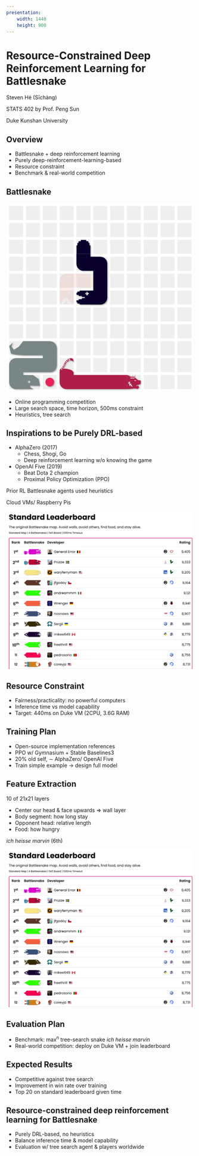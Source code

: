 ```yaml
---
presentation:
    width: 1440
    height: 900
---
```


<!-- 8min talk, 2min Q&A -->
<!-- slide -->
# Resource-Constrained Deep Reinforcement Learning for Battlesnake

Steven Hé (Sīchàng)

STATS 402 by Prof. Peng Sun

Duke Kunshan University

<!-- slide -->
## Overview

- Battlesnake + deep reinforcement learning
- Purely deep-reinforcement-learning-based
- Resource constraint
- Benchmark & real-world competition

<!-- slide -->
## Battlesnake

![Battlesnake Game Screenshot](snake_game_screenshot.png)

- Online programming competition
- Large search space, time horizon, 500ms constraint
- Heuristics, tree search

<!-- slide -->
## Inspirations to be Purely DRL-based

- AlphaZero (2017)
    - Chess, Shogi, Go
    - Deep reinforcement learning w/o knowing the game
- OpenAI Five (2019)
    - Beat Dota 2 champion
    - Proximal Policy Optimization (PPO)

Prior RL Battlesnake agents used heuristics

<!-- slide -->

Cloud VMs/ Raspberry Pis

![Standard leaderboard](leaderboard.png)

<!-- slide -->
## Resource Constraint

- Fairness/practicality: no powerful computers
- Inference time vs model capability
- Target: 440ms on Duke VM (2CPU, 3.6G RAM)

<!-- slide -->
## Training Plan

- Open-source implementation references
- PPO w/ Gymnasium + Stable Baselines3
- 20% old self, ∼ AlphaZero/ OpenAI Five
- Train simple example → design full model

<!-- slide -->
## Feature Extraction

10 of 21x21 layers

- Center our head & face upwards ⇒ wall layer
- Body segment: how long stay
- Opponent head: relative length
- Food: how hungry

<!-- slide -->
*ich heisse marvin* (6th)

![Standard leaderboard](leaderboard.png)

<!-- slide -->

## Evaluation Plan

- Benchmark: max<sup>n</sup> tree-search snake *ich heisse marvin*
- Real-world competition: deploy on Duke VM + join leaderboard

<!-- slide -->
## Expected Results

- Competitive against tree search
- Improvement in win rate over training
- Top 20 on standard leaderboard given time

<!-- slide -->
## Resource-constrained deep reinforcement learning for Battlesnake

- Purely DRL-based, no heuristics
- Balance inference time & model capability
- Evaluation w/ tree search agent & players worldwide
